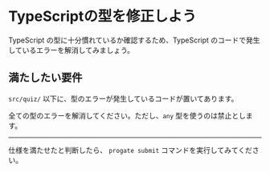 # TypeScriptの型を修正しよう

TypeScript の型に十分慣れているか確認するため、TypeScript のコードで発生しているエラーを解消してみましょう。

## 満たしたい要件

`src/quiz/` 以下に、型のエラーが発生しているコードが置いてあります。

全ての型のエラーを解消してください。ただし、`any` 型を使うのは禁止とします。

----
仕様を満たせたと判断したら、 `progate submit` コマンドを実行してみてください。
